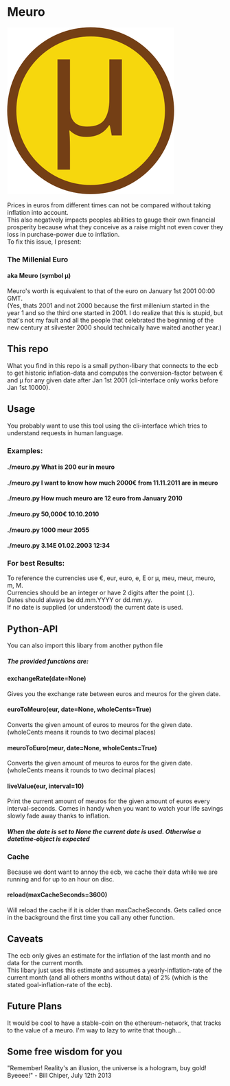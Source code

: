 # Meuro

![Logo Missing](./icon_meuro.svg)

Prices in euros from different times can not be compared without taking inflation into account.  
This also negatively impacts peoples abilities to gauge their own financial prosperity because what they conceive as a raise might not even cover they loss in purchase-power due to inflation.  
To fix this issue, I present:  
### The Millenial Euro
#### aka Meuro (symbol µ)
Meuro's worth is equivalent to that of the euro on January 1st 2001 00:00 GMT.  
(Yes, thats 2001 and not 2000 because the first millenium started in the year 1 and so the third one started in 2001. I do realize that this is stupid, but that's not my fault and all the people that celebrated the beginning of the new century at silvester 2000 should technically have waited another year.)  
## This repo
What you find in this repo is a small python-libary that connects to the ecb to get historic inflation-data and computes the conversion-factor between € and µ for any given date after Jan 1st 2001 (cli-interface only works before Jan 1st 10000).  
## Usage
You probably want to use this tool using the cli-interface which tries to understand requests in human language.  
### Examples:
#### ./meuro.py What is 200 eur in meuro
#### ./meuro.py I want to know how much 2000€ from 11.11.2011 are in meuro
#### ./meuro.py How much meuro are 12 euro from January 2010
#### ./meuro.py 50,000€ 10.10.2010
#### ./meuro.py 1000 meur 2055
#### ./meuro.py 3.14E 01.02.2003 12:34
### For best Results:
To reference the currencies use €, eur, euro, e, E or µ, meu, meur, meuro, m, M.  
Currencies should be an integer or have 2 digits after the point (.).  
Dates should always be dd.mm.YYYY or dd.mm.yy.  
If no date is supplied (or understood) the current date is used.  
## Python-API
You can also import this libary from another python file
##### The provided functions are:
#### exchangeRate(date=None)
Gives you the exchange rate between euros and meuros for the given date.
#### euroToMeuro(eur, date=None, wholeCents=True)
Converts the given amount of euros to meuros for the given date. (wholeCents means it rounds to two decimal places)
#### meuroToEuro(meur, date=None, wholeCents=True)
Converts the given amount of meuros to euros for the given date. (wholeCents means it rounds to two decimal places)
#### liveValue(eur, interval=10)
Print the current amount of meuros for the given amount of euros every interval-seconds. Comes in handy when you want to watch your life savings slowly fade away thanks to inflation.
##### When the date is set to None the current date is used. Otherwise a datetime-object is expected
### Cache
Because we dont want to annoy the ecb, we cache their data while we are running and for up to an hour on disc.
#### reload(maxCacheSeconds=3600)
Will reload the cache if it is older than maxCacheSeconds. Gets called once in the background the first time you call any other function.
## Caveats
The ecb only gives an estimate for the inflation of the last month and no data for the current month.  
This libary just uses this estimate and assumes a yearly-inflation-rate of the current month (and all others months without data) of 2% (which is the stated goal-inflation-rate of the ecb).  
## Future Plans
It would be cool to have a stable-coin on the ethereum-network, that tracks to the value of a meuro. I'm way to lazy to write that though...  
## Some free wisdom for you
"Remember! Reality's an illusion, the universe is a hologram, buy gold! Byeeee!" - Bill Chiper, July 12th 2013
